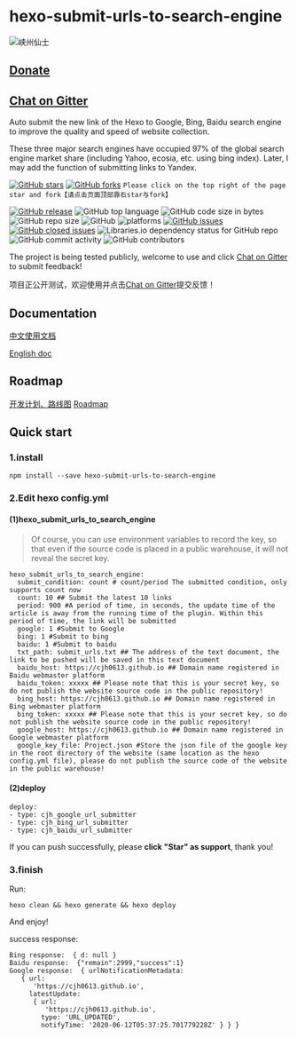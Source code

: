 
# hexo-submit-urls-to-search-engine
![峡州仙士](https://cdn.jsdelivr.net/gh/cjh0613/blog@master/images/icons/CJHicon.jpg)

## [Donate](https://cjh0613.github.io) 
## [Chat on Gitter](https://gitter.im/cjh0613/hexo-submit-urls-to-search-engine)

Auto submit the new link of the Hexo to Google, Bing, Baidu search engine to improve the quality and speed of website collection.

These three major search engines have occupied 97% of the global search engine market share (including Yahoo, ecosia, etc. using bing index). Later, I may add the function of submitting links to Yandex.

[![GitHub stars](https://img.shields.io/github/stars/cjh0613/hexo-submit-urls-to-search-engine.svg?style=social)](https://github.com/cjh0613/hexo-submit-urls-to-search-engine/stargazers)     [![GitHub forks](https://img.shields.io/github/forks/cjh0613/hexo-submit-urls-to-search-engine.svg?style=social)](https://github.com/cjh0613/hexo-submit-urls-to-search-engine/network/members)  `Please click on the top right of the page star and fork【请点击页面顶部靠右star与fork】`


[![GitHub release](https://img.shields.io/github/release/cjh0613/hexo-submit-urls-to-search-engine.svg?label=%E7%89%88%E6%9C%AC)](https://github.com/cjh0613/hexo-submit-urls-to-search-engine/releases/tag/)   ![GitHub top language](https://img.shields.io/github/languages/top/cjh0613/hexo-submit-urls-to-search-engine.svg)  ![GitHub code size in bytes](https://img.shields.io/github/languages/code-size/cjh0613/hexo-submit-urls-to-search-engine.svg)  ![GitHub repo size](https://img.shields.io/github/repo-size/cjh0613/hexo-submit-urls-to-search-engine.svg) ![GitHub](https://img.shields.io/github/license/cjh0613/hexo-submit-urls-to-search-engine.svg) ![platforms](https://img.shields.io/badge/platform-win32%20%7C%20win64%20%7C%20linux%20%7C%20osx-brightgreen.svg)     [![GitHub issues](https://img.shields.io/github/issues/cjh0613/hexo-submit-urls-to-search-engine.svg)](https://github.com/cjh0613/hexo-submit-urls-to-search-engine/issues)  [![GitHub closed issues](https://img.shields.io/github/issues-closed/cjh0613/hexo-submit-urls-to-search-engine.svg)](https://github.com/cjh0613/hexo-submit-urls-to-search-engine/issues?q=is%3Aissue+is%3Aclosed) ![Libraries.io dependency status for GitHub repo](https://img.shields.io/librariesio/github/cjh0613/hexo-submit-urls-to-search-engine.svg)   ![GitHub commit activity](https://img.shields.io/github/commit-activity/m/cjh0613/hexo-submit-urls-to-search-engine.svg)  ![GitHub contributors](https://img.shields.io/github/contributors/cjh0613/hexo-submit-urls-to-search-engine.svg)

The project is being tested publicly, welcome to use and click [Chat on Gitter](https://gitter.im/cjh0613/hexo-submit-urls-to-search-engine) to submit feedback! 

项目正公开测试，欢迎使用并点击[Chat on Gitter](https://gitter.im/cjh0613/hexo-submit-urls-to-search-engine)提交反馈！
## Documentation
[中文使用文档](https://cjh0613.github.io/blog/20200603HexoSubmitUrlsToSearchEngine.html)

[English doc](https://cjh0613.github.io/en/20200603HexoSubmitUrlsToSearchEngine.html)

## Roadmap
[开发计划、路线图](https://github.com/cjh0613/hexo-submit-urls-to-search-engine/projects/1) [Roadmap](https://github.com/cjh0613/hexo-submit-urls-to-search-engine/projects/1)

## Quick start
### 1.install
```
npm install --save hexo-submit-urls-to-search-engine
```

### 2.Edit hexo config.yml
#### (1)hexo_submit_urls_to_search_engine

> Of course, you can use environment variables to record the key, so that even if the source code is placed in a public warehouse, it will not reveal the secret key.
 
```
hexo_submit_urls_to_search_engine:
  submit_condition: count # count/period The submitted condition, only supports count now
  count: 10 ## Submit the latest 10 links
  period: 900 #A period of time, in seconds, the update time of the article is away from the running time of the plugin. Within this period of time, the link will be submitted
  google: 1 #Submit to Google
  bing: 1 #Submit to bing
  baidu: 1 #Submit to baidu
  txt_path: submit_urls.txt ## The address of the text document, the link to be pushed will be saved in this text document
  baidu_host: https://cjh0613.github.io ## Domain name registered in Baidu webmaster platform
  baidu_token: xxxxx ## Please note that this is your secret key, so do not publish the website source code in the public repository!
  bing_host: https://cjh0613.github.io ## Domain name registered in Bing webmaster platform
  bing_token: xxxxx ## Please note that this is your secret key, so do not publish the website source code in the public repository!
  google_host: https://cjh0613.github.io ## Domain name registered in Google webmaster platform
  google_key_file: Project.json #Store the json file of the google key in the root directory of the website (same location as the hexo config.yml file), please do not publish the source code of the website in the public warehouse!
```

#### (2)deploy
```
deploy:
- type: cjh_google_url_submitter
- type: cjh_bing_url_submitter
- type: cjh_baidu_url_submitter
```

If you can push successfully, please **click "Star" as support**, thank you!

### 3.finish
Run:
```
hexo clean && hexo generate && hexo deploy
```
And enjoy!

success response:
```
Bing response:  { d: null }
Baidu response:  {"remain":2999,"success":1}
Google response:  { urlNotificationMetadata:
   { url:
      'https://cjh0613.github.io',
     latestUpdate:
      { url:
         'https://cjh0613.github.io',
        type: 'URL_UPDATED',
        notifyTime: '2020-06-12T05:37:25.701779228Z' } } }
```